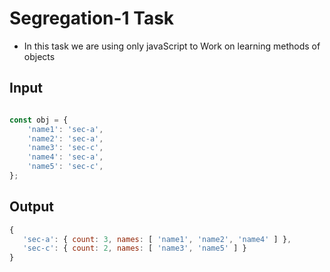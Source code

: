 
 # Segregation-1 Task

- In this task we are using only javaScript to Work on learning methods of objects

## Input

```javascript

const obj = {
    'name1': 'sec-a',
    'name2': 'sec-a',
    'name3': 'sec-c',
    'name4': 'sec-a',
    'name5': 'sec-c',
};
```
## Output

```javascript
{
   'sec-a': { count: 3, names: [ 'name1', 'name2', 'name4' ] },
   'sec-c': { count: 2, names: [ 'name3', 'name5' ] }
}

```